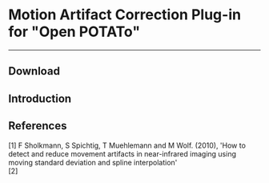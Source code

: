 # Motion Artifact Correction Plug-in for "Open POTATo"

---

## Download


## Introduction


## References
[1] F Sholkmann, S Spichtig, T Muehlemann and M Wolf. (2010), 'How to detect and reduce movement artifacts in near-infrared imaging using moving standard deviation and spline interpolation'<br>
[2] 